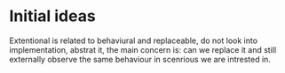 # Initial ideas

Extentional is related to behaviural and replaceable, do not look into implementation, abstrat it, the main concern is: can we replace it and still externally observe the same behaviour in scenrious we are intrested in.
